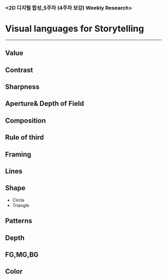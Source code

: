 ### <2D 디지털 합성_5주차 (4주차 보강) Weekly Research>
# Visual languages for Storytelling

***
## Value 

## Contrast

## Sharpness

## Aperture& Depth of Field


## Composition

## Rule of third

## Framing

## Lines


## Shape 
* Circle
* Triangle

## Patterns
## Depth



## FG,MG,BG

## Color
